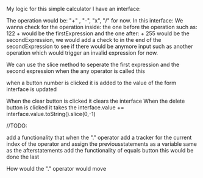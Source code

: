 My logic for this simple calculator
I have an interface:

The operation would be: "+" , "-", "x", "/" for now.
In this interface: We wanna check for the operation inside: the one before the operation such as:
122 + would be the firstExpression and the one after: + 255 would be the secondExpression, we would add a check to in the end of the secondExpression to see if there would be anymore input such as another operation which would trigger an invalid expression for now.

We can use the slice method to seperate the first expression and the second expression when the any operator is called this 

when a button number is clicked it is added to the value of the form interface is updated

When the clear button is clicked it clears the interface
When the delete button is clicked it takes the interface.value += interface.value.toString().slice(0,-1) 


//TODO:

add a functionality that when the "." operator
add a tracker for the current index of the operator and assign the previousstatements as a variable same as the afterstatements
add the functionality of equals button this would be done the last


How would the "." operator would move